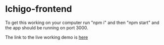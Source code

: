 # Ichigo-frontend

To get this working on your computer run "npm i" and then "npm start" and the app should be running on port 3000.

The link to the live working demo is [here](https://ichigo-front-end.web.app/)
